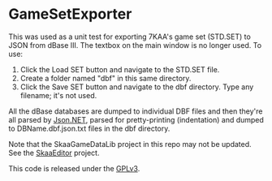 # GameSetExporter

This was used as a unit test for exporting 7KAA's game set (STD.SET) to JSON from dBase III. The textbox on the main window is no longer used. To use:

1. Click the Load SET button and navigate to the STD.SET file.
2. Create a folder named "dbf" in this same directory.
3. Click the Save SET button and navigate to the dbf directory. Type any filename; it's not used.

All the dBase databases are dumped to individual DBF files and then they're all parsed by [Json.NET](http://www.newtonsoft.com/json), parsed for pretty-printing (indentation) and dumped to DBName.dbf.json.txt files in the dbf directory.

Note that the SkaaGameDataLib project in this repo may not be updated. See the [SkaaEditor](https://www.github.com/sraboy/skaa_editor) project.

This code is released under the [GPLv3](http://www.gnu.org/licenses/gpl-3.0.html).
